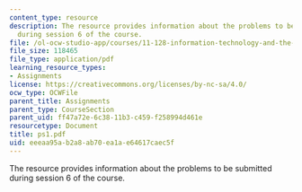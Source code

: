 ```yaml
---
content_type: resource
description: The resource provides information about the problems to be submitted
  during session 6 of the course.
file: /ol-ocw-studio-app/courses/11-128-information-technology-and-the-labor-market-spring-2005/eeeaa95ab2a8ab70ea1ae64617caec5f_ps1.pdf
file_size: 118465
file_type: application/pdf
learning_resource_types:
- Assignments
license: https://creativecommons.org/licenses/by-nc-sa/4.0/
ocw_type: OCWFile
parent_title: Assignments
parent_type: CourseSection
parent_uid: ff47a72e-6c38-11b3-c459-f258994d461e
resourcetype: Document
title: ps1.pdf
uid: eeeaa95a-b2a8-ab70-ea1a-e64617caec5f
---
```

The resource provides information about the problems to be submitted during session 6 of the course.